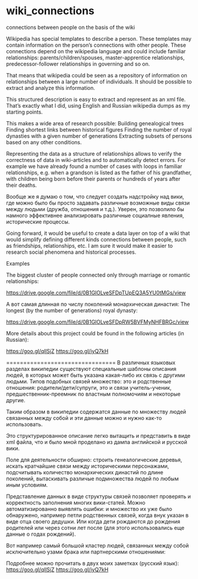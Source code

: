 # wiki_connections
connections between people on the basis of the wiki

Wikipedia has special templates to describe a person. These templates may contain information on the person’s connections with other people. These connections depend on the wikipedia language and could include familiar relationships: parents/children/spouses, master-apprentice relationships, predecessor-follower relationships in governing and so on.

That means that wikipedia could be seen as a repository of information on relationships between a large number of individuals. It should be possible to extract and analyze this information.

This structured description is easy to extract and represent as an xml file. That’s exactly what I did, using English and Russian wikipedia dumps as my starting points.


This makes a wide area of research possible:
Building genealogical trees
Finding shortest links between historical figures
Finding the number of royal dynasties with a given number of generations
Extracting subsets of persons based on any other conditions.


Representing the data as a structure of relationships allows to verify the correctness of data in wiki-articles and to automatically detect errors. For example we have already found a number of cases with loops in familiar relationships, e.g. when a grandson is listed as the father of his grandfather, with children being born before their parents or hundreds of years after their deaths.

Вообще же я думаю о том, что следует создать надстройку над вики, где можно было бы просто задавать различные возможные виды связи между людьми (дружба, отношения и т.д.). Уверен, это позволило бы намного эффективнее анализировать различные социалные явления, исторические процессы.

Going forward, it would be useful to create a data layer on top of a wiki that would simplify defining different kinds connections between people, such as friendships, relationships, etc. I am sure it would make it easier to research social phenomena and historical processes.

Examples

The biggest cluster of people connected only through marriage or romantic relationships:

https://drive.google.com/file/d/0B1GlOLveSFDpTUpEQ3A5YU0tMGs/view

А вот самая длинная по числу поколений монархическая династия: 
The longest (by the number of generations) royal dynasty:

https://drive.google.com/file/d/0B1GlOLveSFDpRW5BVFMyNHFBRGc/view

More details about this project could be found in the following articles (in Russian):

https://goo.gl/qllSjZ
https://goo.gl/iyQ7kH


================================
В различных языковых разделах википедии существуют специальные шаблоны описания людей, в которых может быть указана какая-либо их связь с другими людьми.  Типов подобных связей множество: это и родственные отношения: родители/дети/супруги, это и связи учитель-ученик, предшественник-преемник по властным полномочиям и некоторые другие.

Таким образом в википедии содержатся данные по множеству людей связанных между собой и эти данные можно и нужно как-то использовать. 

Это структурированное описание легко вытащить и представить в виде xml файла, что и было мной проделано из дампа английской и русской вики.  

Поле для деятельности обширно: строить генеалогические деревья, искать кратчайшие связи между историческими персонажами, подсчитывать количество монархических династий по длине поколений, вытаскивать различые подмножества людей по любым иным условиям.

Представление данных в виде структуры связей позволяет проверять и корректность заполнения многих вики-статей.   Можно автоматизированно выявлять ошибки: и множество их уже было обнаружено, например петли родственных связей, когда внук указан в виде отца своего дедушки. Или когда дети рождаются до рождения родителей или через сотни лет после (для этого использовались еще данные о годах рождений).

Вот например самый большой кластер людей, связанных между собой исключительно узами брака или партнерскими отношениями:

Подробнее можно прочитать в двух моих заметках (русский язык):
https://goo.gl/qllSjZ
https://goo.gl/iyQ7kH


